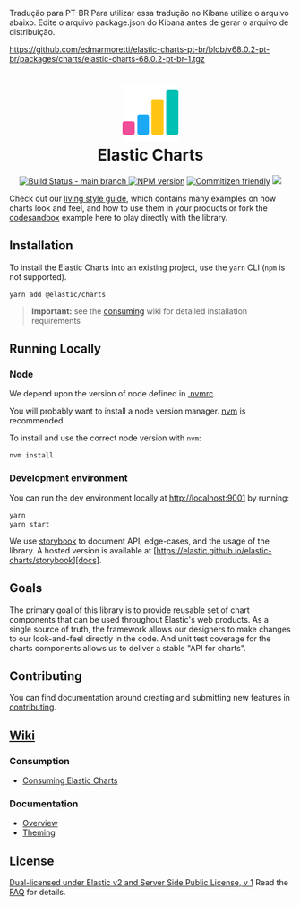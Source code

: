 Tradução para PT-BR
Para utilizar essa tradução no Kibana utilize o arquivo abaixo. Edite o arquivo package.json do Kibana antes de gerar o arquivo de distribuição.

https://github.com/edmarmoretti/elastic-charts-pt-br/blob/v68.0.2-pt-br/packages/charts/elastic-charts-68.0.2-pt-br-1.tgz

<h1 align="center">
  <img src="https://raw.githubusercontent.com/elastic/elastic-charts/main/public/logo.png" alt="elastic-charts logo" width="100" /><br />
  Elastic Charts
</h1>
<p align="center">
  <a href="https://buildkite.com/elastic/datavis-ci/builds?branch=main">
    <img alt="Build Status - main branch" src="https://badge.buildkite.com/1b2f6369ef27e5b23a7fccf2545d7d6e31bff1957c7c941d31.svg?branch=main">
  </a>
  <a href="https://www.npmjs.com/@elastic/charts"><img alt="NPM version" src="https://img.shields.io/npm/v/@elastic/charts.svg"></a>
  <a href="http://commitizen.github.io/cz-cli/"><img alt="Commitizen friendly" src="https://img.shields.io/badge/commitizen-friendly-brightgreen.svg"></a>
  <a href="https://elastic.github.io/elastic-charts/storybook">
    <img src="https://img.shields.io/static/v1?label=examples&message=storybook&color=ff4685">
  </a>
</p>



Check out our [living style guide][docs], which contains many examples on how charts look and feel, and how to use them in your products or fork the [codesandbox](https://codesandbox.io/p/sandbox/elastic-charts-playground-gmnjx9?file=%2Fsrc%2FApp.tsx) example here to play directly with the library.

## Installation

To install the Elastic Charts into an existing project, use the `yarn` CLI (`npm` is not supported).

```
yarn add @elastic/charts
```

> **Important:** see the [consuming] wiki for detailed installation requirements

## Running Locally

### Node

We depend upon the version of node defined in [.nvmrc](.nvmrc).

You will probably want to install a node version manager. [nvm](https://github.com/creationix/nvm) is recommended.

To install and use the correct node version with `nvm`:

```
nvm install
```

### Development environment

You can run the dev environment locally at [http://localhost:9001](http://localhost:9001/) by running:

```
yarn
yarn start
```

We use [storybook](https://storybook.js.org) to document API, edge-cases, and the usage of the library.
A hosted version is available at [https://elastic.github.io/elastic-charts/storybook][docs].

## Goals

The primary goal of this library is to provide reusable set of chart components that can be used throughout Elastic's web products.
As a single source of truth, the framework allows our designers to make changes to our look-and-feel directly in the code. And unit test coverage for the charts components allows us to deliver a stable "API for charts".

## Contributing

You can find documentation around creating and submitting new features in [contributing][contributing].

## [Wiki][wikiroot]

### Consumption

- [Consuming Elastic Charts][consuming]

### Documentation

- [Overview][overview]
- [Theming][theming]

## License

[Dual-licensed under Elastic v2 and Server Side Public License, v 1][license] Read the [FAQ][faq] for details.

[license]: LICENSE.txt
[wikiroot]: https://github.com/elastic/elastic-charts/wiki
[faq]: https://github.com/elastic/elastic-charts/wiki/FAQ
[docs]: https://elastic.github.io/elastic-charts/storybook/
[consuming]: https://github.com/elastic/elastic-charts/wiki/Consuming-@elastic-charts
[overview]: https://github.com/elastic/elastic-charts/wiki/Overview
[theming]: https://github.com/elastic/elastic-charts/wiki/Theming
[contributing]: https://github.com/elastic/elastic-charts/wiki/Contributing-to-Elastic-Charts
